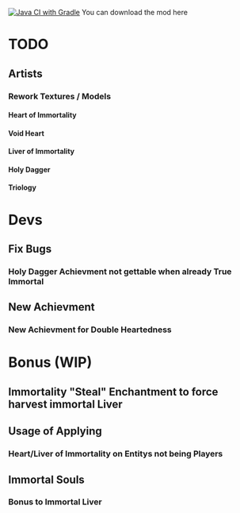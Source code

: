 [![Java CI with Gradle](https://github.com/Hempflingclub/Immortality-Fabric/actions/workflows/gradle.yml/badge.svg)](https://github.com/Hempflingclub/Immortality-Fabric/actions/workflows/gradle.yml)
You can download the mod here
# TODO

## Artists

### Rework Textures / Models

#### Heart of Immortality

#### Void Heart

#### Liver of Immortality

#### Holy Dagger

#### Triology

# Devs
## Fix Bugs
### Holy Dagger Achievment not gettable when already True Immortal
## New Achievment
### New Achievment for Double Heartedness

# Bonus (WIP)
## Immortality "Steal" Enchantment to force harvest immortal Liver
## Usage of Applying

### Heart/Liver of Immortality on Entitys not being Players

## Immortal Souls

### Bonus to Immortal Liver
